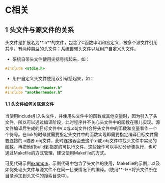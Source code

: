 # C相关

## 1 头文件与源文件的关系

头文件是扩展名为**.h**的文件，包含了C函数申明和宏定义，被多个源文件引用共享。有两种类型的头文件：系统自带头文件以及用户自定义头文件。
- 系统自带头文件使用尖括号括起来，如：
``` c
#include <stdio.h>
```
- 用户自定义头文件使用双引号括起来，如：
``` c
#include "header/header.h"
#include "anotherheader.h"
```

#### 1.1 头文件如何关联源文件
当使用include引入头文件，并使用头文件中的函数或其他变量时，因为引入了头文件，所以可以通过编译阶段，此时程序并不关心头文件中的函数在哪儿实现。源文件编译后生成的目标文件中(.o或.obj文件)会将头文件中的函数和变量看作一个个符号。在link的时候就需要指定头文件中的函数实现即需要指定编译目标文件需要连接的.o或者.obj文件，此时连接器会去这个.o或.obj文件中找头文件中实现的函数，再把他们build到指定的可执行文件。这些操作可以手动分步骤执行，也可通过Makefile的方式管理，建议使用Makefile的方式。

可见代码示例[example](https://github.com/junyu1991/notes/tree/master/c/code/sample)，示例代码中包含了头文件的使用，Makefile的示例，以及如何处理头文件与源文件不在同一目录情况下的编译。(使用**-I**将头文件所在目录添加到头文件的搜索目录中)。
